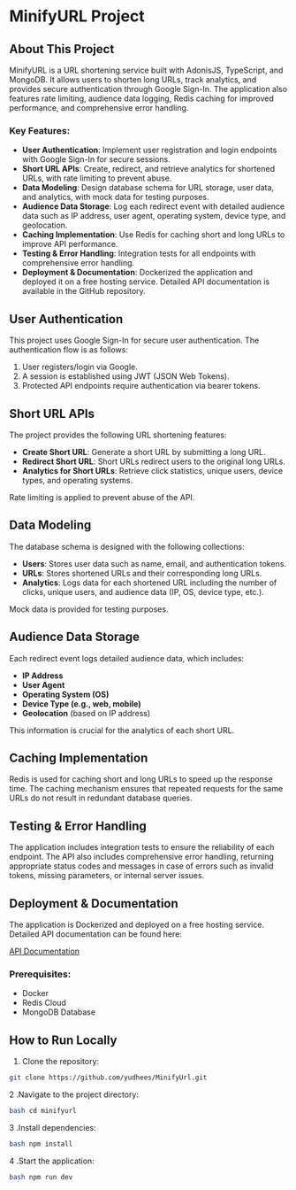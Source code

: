 # MinifyURL Project

## About This Project

MinifyURL is a URL shortening service built with AdonisJS, TypeScript, and MongoDB. It allows users to shorten long URLs, track analytics, and provides secure authentication through Google Sign-In. The application also features rate limiting, audience data logging, Redis caching for improved performance, and comprehensive error handling. 

### Key Features:
- **User Authentication**: Implement user registration and login endpoints with Google Sign-In for secure sessions.
- **Short URL APIs**: Create, redirect, and retrieve analytics for shortened URLs, with rate limiting to prevent abuse.
- **Data Modeling**: Design database schema for URL storage, user data, and analytics, with mock data for testing purposes.
- **Audience Data Storage**: Log each redirect event with detailed audience data such as IP address, user agent, operating system, device type, and geolocation.
- **Caching Implementation**: Use Redis for caching short and long URLs to improve API performance.
- **Testing & Error Handling**: Integration tests for all endpoints with comprehensive error handling.
- **Deployment & Documentation**: Dockerized the application and deployed it on a free hosting service. Detailed API documentation is available in the GitHub repository.

## User Authentication

This project uses Google Sign-In for secure user authentication. The authentication flow is as follows:
1. User registers/login via Google.
2. A session is established using JWT (JSON Web Tokens).
3. Protected API endpoints require authentication via bearer tokens.

## Short URL APIs

The project provides the following URL shortening features:
- **Create Short URL**: Generate a short URL by submitting a long URL.
- **Redirect Short URL**: Short URLs redirect users to the original long URLs.
- **Analytics for Short URLs**: Retrieve click statistics, unique users, device types, and operating systems.

Rate limiting is applied to prevent abuse of the API.

## Data Modeling

The database schema is designed with the following collections:
- **Users**: Stores user data such as name, email, and authentication tokens.
- **URLs**: Stores shortened URLs and their corresponding long URLs.
- **Analytics**: Logs data for each shortened URL including the number of clicks, unique users, and audience data (IP, OS, device type, etc.).

Mock data is provided for testing purposes.

## Audience Data Storage

Each redirect event logs detailed audience data, which includes:
- **IP Address**
- **User Agent**
- **Operating System (OS)**
- **Device Type (e.g., web, mobile)**
- **Geolocation** (based on IP address)

This information is crucial for the analytics of each short URL.

## Caching Implementation

Redis is used for caching short and long URLs to speed up the response time. The caching mechanism ensures that repeated requests for the same URLs do not result in redundant database queries.

## Testing & Error Handling

The application includes integration tests to ensure the reliability of each endpoint. The API also includes comprehensive error handling, returning appropriate status codes and messages in case of errors such as invalid tokens, missing parameters, or internal server issues.

## Deployment & Documentation

The application is Dockerized and deployed on a free hosting service. Detailed API documentation can be found here:

[API Documentation](https://k-b-yudheess-organization.gitbook.io/minifyurl)

### Prerequisites:
- Docker
- Redis Cloud
- MongoDB Database

## How to Run Locally

1. Clone the repository:

```bash
git clone https://github.com/yudhees/MinifyUrl.git

```
2 .Navigate to the project directory:
``` bash
bash cd minifyurl

```
3 .Install dependencies:
``` bash
bash npm install

```
4 .Start the application:
``` bash
bash npm run dev

```
